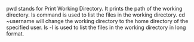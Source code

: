 pwd stands for Print Working Directory. It prints the path of the working directory.
ls command is used to list the files in the working directory.
cd ~username will change the working directory to the home directory of the specified user.
ls -l is used to list the files in the working directory in long format.
